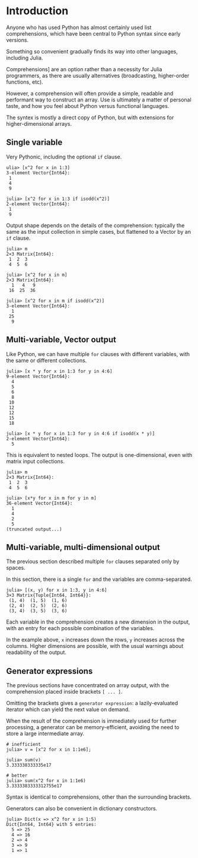 # Introduction

Anyone who has used Python has almost certainly used list comprehensions, which have been central to Python syntax since early versions.

Something so convenient gradually finds its way into other languages, including Julia.

Comprehensions] are an option rather than a necessity for Julia programmers, as there are usually alternatives (broadcasting, higher-order functions, etc).

However, a comprehension will often provide a simple, readable and performant way to construct an array.
Use is ultimately a matter of personal taste, and how you feel about Python versus functional languages.

The syntex is mostly a direct copy of Python, but with extensions for higher-dimensional arrays.

## Single variable

Very Pythonic, including the optional `if` clause.

```julia-repl
ulia> [x^2 for x in 1:3]
3-element Vector{Int64}:
 1
 4
 9

julia> [x^2 for x in 1:3 if isodd(x^2)]
2-element Vector{Int64}:
 1
 9
```

Output shape depends on the details of the comprehension: typically the same as the input collection in simple cases, but flattened to a Vector by an `if` clause.

```julia-repl
julia> m
2×3 Matrix{Int64}:
 1  2  3
 4  5  6

julia> [x^2 for x in m]
2×3 Matrix{Int64}:
  1   4   9
 16  25  36

julia> [x^2 for x in m if isodd(x^2)] 
3-element Vector{Int64}:
  1
 25
  9
```

## Multi-variable, Vector output

Like Python, we can have multiple `for` clauses with different variables, with the same or different collections.

```julia-repl
julia> [x * y for x in 1:3 for y in 4:6]
9-element Vector{Int64}:
  4
  5
  6
  8
 10
 12
 12
 15
 18

julia> [x * y for x in 1:3 for y in 4:6 if isodd(x * y)]
2-element Vector{Int64}:
  5
```

This is equivalent to nested loops.
The output is one-dimensional, even with matrix input collections.

```julia-repl
julia> m
2×3 Matrix{Int64}:
 1  2  3
 4  5  6

julia> [x*y for x in m for y in m]
36-element Vector{Int64}:
  1
  4
  2
  5
(truncated output...)
```

## Multi-variable, multi-dimensional output

The previous section described multiple `for` clauses separated only by spaces.

In this section, there is a single `for` and the variables are comma-separated.

```julia-repl
julia> [(x, y) for x in 1:3, y in 4:6]
3×3 Matrix{Tuple{Int64, Int64}}:
 (1, 4)  (1, 5)  (1, 6)
 (2, 4)  (2, 5)  (2, 6)
 (3, 4)  (3, 5)  (3, 6)
```

Each variable in the comprehension creates a new dimension in the output, with an entry for each possible combination of the variables.

In the example above, `x` increases down the rows, `y` increases across the columns.
Higher dimensions are possible, with the usual warnings about readability of the output.

## Generator expressions

The previous sections have concentrated on array output, with the comprehension placed inside brackets `[ ... ]`.

Omitting the brackets gives a `generator expression`: a lazily-evaluated iterator which can yield the next value on demand.

When the result of the comprehension is immediately used for further processing, a generator can be memory-efficient, avoiding the need to store a large intermediate array.

```julia-repl
# inefficient
julia> v = [x^2 for x in 1:1e6];

julia> sum(v)
3.333338333335e17

# better
julia> sum(x^2 for x in 1:1e6)
3.3333383333312755e17
```

Syntax is identical to comprehensions, other than the surrounding brackets.

Generators can also be convenient in dictionary constructors.

```julia-repl
julia> Dict(x => x^2 for x in 1:5)
Dict{Int64, Int64} with 5 entries:
  5 => 25
  4 => 16
  2 => 4
  3 => 9
  1 => 1
```

